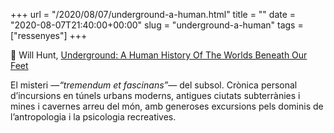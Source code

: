 +++
url = "/2020/08/07/underground-a-human.html"
title = ""
date = "2020-08-07T21:40:00+00:00"
slug = "underground-a-human"
tags = ["ressenyes"]
+++

📖 Will Hunt, [Underground: A Human History Of The Worlds Beneath Our Feet](https://micro.blog/books/9780812996746)

El misteri —*“tremendum et fascinans”*— del subsol. Crònica personal d’incursions en túnels urbans moderns, antigues ciutats subterrànies i mines i cavernes arreu del món, amb generoses excursions pels dominis de l’antropologia i la psicologia recreatives.
